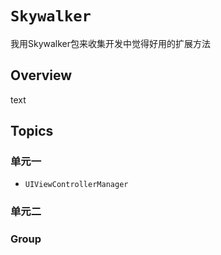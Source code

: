 # ``Skywalker``

我用Skywalker包来收集开发中觉得好用的扩展方法

## Overview

text

## Topics

### 单元一

- ``UIViewControllerManager``

### 单元二


### Group
